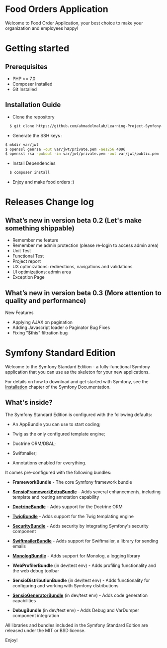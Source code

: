 Food Orders Application
=======================

Welcome to Food Order Application, your best choice to make your organization and employees happy!

Getting started
===============
Prerequisites
-------------
* PHP >= 7.0
* Composer Installed
* Git Installed

Installation Guide
------------------
* Clone the repository

``` bash
  $ git clone https://github.com/ahmadelmalah/Learning-Project-Symfony-Restaurants-Orders.git
```
* Generate the SSH keys :

``` bash
$ mkdir var/jwt
$ openssl genrsa -out var/jwt/private.pem -aes256 4096
$ openssl rsa -pubout -in var/jwt/private.pem -out var/jwt/public.pem
```
* Install Dependencies

``` bash
  $ composer install
```
* Enjoy and make food orders :)

Releases Change log
===================
What’s new in version beta 0.2 (Let's make something shippable)
-------------------------------------
* Remember me feature
* Remember me admin protection (please re-login to access admin area)
* Unit Test
* Functional Test
* Project report
* UX optimizations: redirections, navigations and validations
* UI optimizations: admin area
* Exception Page

What’s new in version beta 0.3 (More attention to quality and performance)
--------------------------------------------------------------------------
New Features
* Applying AJAX on pagination
* Adding Javascript loader o Paginator
Bug Fixes
* Fixing "$this" filtration bug

Symfony Standard Edition
========================

Welcome to the Symfony Standard Edition - a fully-functional Symfony
application that you can use as the skeleton for your new applications.

For details on how to download and get started with Symfony, see the
[Installation][1] chapter of the Symfony Documentation.

What's inside?
--------------

The Symfony Standard Edition is configured with the following defaults:

  * An AppBundle you can use to start coding;

  * Twig as the only configured template engine;

  * Doctrine ORM/DBAL;

  * Swiftmailer;

  * Annotations enabled for everything.

It comes pre-configured with the following bundles:

  * **FrameworkBundle** - The core Symfony framework bundle

  * [**SensioFrameworkExtraBundle**][6] - Adds several enhancements, including
    template and routing annotation capability

  * [**DoctrineBundle**][7] - Adds support for the Doctrine ORM

  * [**TwigBundle**][8] - Adds support for the Twig templating engine

  * [**SecurityBundle**][9] - Adds security by integrating Symfony's security
    component

  * [**SwiftmailerBundle**][10] - Adds support for Swiftmailer, a library for
    sending emails

  * [**MonologBundle**][11] - Adds support for Monolog, a logging library

  * **WebProfilerBundle** (in dev/test env) - Adds profiling functionality and
    the web debug toolbar

  * **SensioDistributionBundle** (in dev/test env) - Adds functionality for
    configuring and working with Symfony distributions

  * [**SensioGeneratorBundle**][13] (in dev/test env) - Adds code generation
    capabilities

  * **DebugBundle** (in dev/test env) - Adds Debug and VarDumper component
    integration

All libraries and bundles included in the Symfony Standard Edition are
released under the MIT or BSD license.

Enjoy!

[1]:  https://symfony.com/doc/3.2/setup.html
[6]:  https://symfony.com/doc/current/bundles/SensioFrameworkExtraBundle/index.html
[7]:  https://symfony.com/doc/3.2/doctrine.html
[8]:  https://symfony.com/doc/3.2/templating.html
[9]:  https://symfony.com/doc/3.2/security.html
[10]: https://symfony.com/doc/3.2/email.html
[11]: https://symfony.com/doc/3.2/logging.html
[12]: https://symfony.com/doc/3.2/assetic/asset_management.html
[13]: https://symfony.com/doc/current/bundles/SensioGeneratorBundle/index.html
